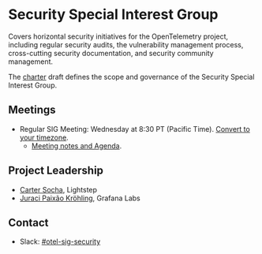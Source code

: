 # Security Special Interest Group

Covers horizontal security initiatives for the OpenTelemetry project, including
regular security audits, the vulnerability management process, cross-cutting
security documentation, and security community management.

The
[charter](https://docs.google.com/document/d/1fHuqKLeWwKYf5KBCpySqFTwCKuD2i8kK2D2RF3sVh4g/edit)
draft defines the scope and governance of the Security Special Interest Group.

## Meetings

* Regular SIG Meeting: Wednesday at 8:30 PT (Pacific Time). [Convert to your
  timezone](http://www.thetimezoneconverter.com/?t=8:30&tz=PT%20%28Pacific%20Time%29).
  * [Meeting notes and
    Agenda](https://docs.google.com/document/d/1P2xejC7lEkOV_Z-8E0oZPXLK5HOnUPNuRqKP0ZQ5fpg).

## Project Leadership

* [Carter Socha](https://github.com/cartersocha), Lightstep
* [Juraci Paixão Kröhling](https://github.com/jpkrohling), Grafana Labs

## Contact

* Slack:
  [#otel-sig-security](https://cloud-native.slack.com/archives/C05A85QC281)
